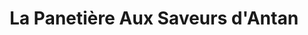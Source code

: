 ---
title: "La Panetière Aux Saveurs d'Antan"
url: /albi/la-panetiere-aux-saveurs-dantan/
shop: Bäckerei
---